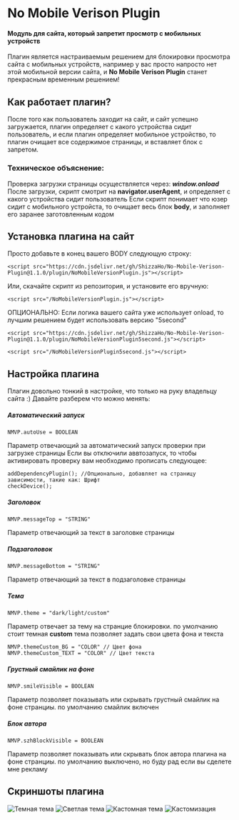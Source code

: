 # No Mobile Verison Plugin
#### Модуль для сайта, который запретит просмотр с мобильных устройств

Плагин является настраиваемым решением для блокировки просмотра сайта с мобильных устройств, например у вас просто напросто нет этой мобильной версии сайта, и **No Mobile Verison Plugin** станет прекрасным временным решением!

## Как работает плагин?

После того как пользователь заходит на сайт, и сайт успешно загружается, плагин определяет с какого устройства сидит пользователь, и если плагин определяет мобильное устройство, то плагин очищает все содержимое страницы, и вставляет блок с запретом.
### Техническое объяснение: 
Проверка загрузки страницы осуществляется через: ***window.onload***
После загрузки, скрипт смотрит на **navigator.userAgent**, и определяет с какого устройства сидит пользователь
Если скрипт понимает что юзер сидит с мобильного устройста, то очищает весь блок **body**, и заполняет его заранее заготовленным кодом

## Установка плагина на сайт

Просто добавьте в конец вашего BODY следующую строку:

``` <script src="https://cdn.jsdelivr.net/gh/ShizzaHo/No-Mobile-Verison-Plugin@1.1.0/plugin/NoMobileVersionPlugin.js"></script> ```

Или, скачайте скрипт из репозитория, и установите его вручную:

``` <script src="/NoMobileVersionPlugin.js"></script> ```

ОПЦИОНАЛЬНО: Если логика вашего сайта уже использует onload, то лучшим решением будет использовать версию "5second"

``` <script src="https://cdn.jsdelivr.net/gh/ShizzaHo/No-Mobile-Verison-Plugin@1.1.0/plugin/NoMobileVersionPlugin5second.js"></script> ```

``` <script src="/NoMobileVersionPlugin5second.js"></script> ```

## Настройка плагина

Плагин довольно тонкий в настройке, что только на руку владельцу сайта :)
Давайте разберем что можно менять:

##### Автоматический запуск

``` NMVP.autoUse = BOOLEAN  ```

Параметр отвечающий за автоматический запуск проверки при загрузке страницы
Если вы отключили аввтозапуск, то чтобы активировать проверку вам необходимо прописать следующее:

``` 
addDependencyPlugin(); //Опционально, добавляет на страницу зависимости, такие как: Шрифт
checkDevice(); 
```

##### Заголовок
``` NMVP.messageTop = "STRING"  ```

Параметр отвечающий за текст в заголовке страницы

##### Подзаголовок 
``` NMVP.messageBottom = "STRING"  ```

Параметр отвечающий за текст в подзаголовке страницы

##### Тема 
``` NMVP.theme = "dark/light/custom"  ```

Параметр отвечает за тему на странцие блокировки. по умолчанию стоит темная
**custom** тема позволяет задать свои цвета фона и текста
``` 
NMVP.themeCustom_BG = "COLOR" // Цвет фона 
NMVP.themeCustom_TEXT = "COLOR" // Цвет текста
```

##### Грустный смайлик на фоне 
``` NMVP.smileVisible = BOOLEAN  ```

Параметр позволяет показывать или скрывать грустный смайлик на фоне странциы. по умолчанию смайлик включен

##### Блок автора
``` NMVP.szhBlockVisible = BOOLEAN  ```

Параметр позволяет показывать или скрывать блок автора плагина на фоне странциы. по умолчанию выключено, но буду рад если вы сделете мне рекламу

## Скриншоты плагина
![Темная тема](https://dl.uploadgram.me/624813fe88f85h?raw)
![Светлая тема](https://dl.uploadgram.me/6248140ddab0ah?raw)
![Кастомная тема](https://dl.uploadgram.me/6248146667a21h?raw)
![Кастомизация](https://dl.uploadgram.me/62481428e785eh?raw)